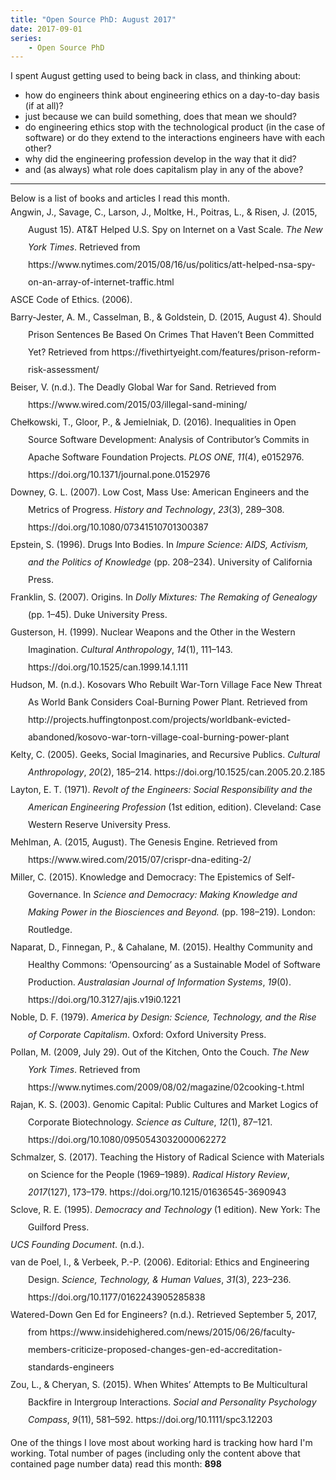 ```yaml
---
title: "Open Source PhD: August 2017"
date: 2017-09-01
series: 
    - Open Source PhD
---
```



I spent August getting used to being back in class, and thinking about:
- how do engineers think about engineering ethics on a day-to-day basis (if at all)?
- just because we can build something, does that mean we should?
- do engineering ethics stop with the technological product (in the case of software) or do they extend to the interactions engineers have with each other?
- why did the engineering profession develop in the way that it did?
- and (as always) what role does capitalism play in any of the above?

<hr>
Below is a list of books and articles I read this month.

<div class="csl-bib-body" style="line-height: 2; margin-left: 2em; text-indent:-2em;">
  <div class="csl-entry">Angwin, J., Savage, C., Larson, J., Moltke, H., Poitras, L., &amp; Risen, J. (2015, August 15). AT&amp;T Helped U.S. Spy on Internet on a Vast Scale. <i>The New York Times</i>. Retrieved from https://www.nytimes.com/2015/08/16/us/politics/att-helped-nsa-spy-on-an-array-of-internet-traffic.html</div>
  <span class="Z3988" title="url_ver=Z39.88-2004&amp;ctx_ver=Z39.88-2004&amp;rfr_id=info%3Asid%2Fzotero.org%3A2&amp;rft_val_fmt=info%3Aofi%2Ffmt%3Akev%3Amtx%3Adc&amp;rft.type=newspaperArticle&amp;rft.title=AT%26T%20Helped%20U.S.%20Spy%20on%20Internet%20on%20a%20Vast%20Scale&amp;rft.source=The%20New%20York%20Times&amp;rft.description=Newly%20disclosed%20N.S.A.%20documents%20show%20that%20the%20agency%20gained%20access%20to%20billions%20of%20emails%20through%20a%20%E2%80%9Chighly%20collaborative%E2%80%9D%20relationship%20with%20AT%26T.&amp;rft.identifier=https%3A%2F%2Fwww.nytimes.com%2F2015%2F08%2F16%2Fus%2Fpolitics%2Fatt-helped-nsa-spy-on-an-array-of-internet-traffic.html&amp;rft.aufirst=Julia&amp;rft.aulast=Angwin&amp;rft.au=Julia%20Angwin&amp;rft.au=Charlie%20Savage&amp;rft.au=Jeff%20Larson&amp;rft.au=Henrik%20Moltke&amp;rft.au=Laura%20Poitras&amp;rft.au=James%20Risen&amp;rft.date=2015-08-15&amp;rft.issn=0362-4331&amp;rft.language=en-US"></span>
  <div class="csl-entry">ASCE Code of Ethics. (2006).</div>
  <span class="Z3988" title="url_ver=Z39.88-2004&amp;ctx_ver=Z39.88-2004&amp;rfr_id=info%3Asid%2Fzotero.org%3A2&amp;rft_val_fmt=info%3Aofi%2Ffmt%3Akev%3Amtx%3Adc&amp;rft.type=document&amp;rft.title=ASCE%20Code%20of%20Ethics&amp;rft.date=2006"></span>
  <div class="csl-entry">Barry-Jester, A. M., Casselman, B., &amp; Goldstein, D. (2015, August 4). Should Prison Sentences Be Based On Crimes That Haven’t Been Committed Yet? Retrieved from https://fivethirtyeight.com/features/prison-reform-risk-assessment/</div>
  <span class="Z3988" title="url_ver=Z39.88-2004&amp;ctx_ver=Z39.88-2004&amp;rfr_id=info%3Asid%2Fzotero.org%3A2&amp;rft_val_fmt=info%3Aofi%2Ffmt%3Akev%3Amtx%3Adc&amp;rft.type=blogPost&amp;rft.title=Should%20Prison%20Sentences%20Be%20Based%20On%20Crimes%20That%20Haven%E2%80%99t%20Been%20Committed%20Yet%3F&amp;rft.description=The%20new%20science%20of%20sentencing.&amp;rft.identifier=https%3A%2F%2Ffivethirtyeight.com%2Ffeatures%2Fprison-reform-risk-assessment%2F&amp;rft.aufirst=Anna%20Maria&amp;rft.aulast=Barry-Jester&amp;rft.au=Anna%20Maria%20Barry-Jester&amp;rft.au=Ben%20Casselman&amp;rft.au=Dana%20Goldstein&amp;rft.date=2015-08-04"></span>
  <div class="csl-entry">Beiser, V. (n.d.). The Deadly Global War for Sand. Retrieved from https://www.wired.com/2015/03/illegal-sand-mining/</div>
  <span class="Z3988" title="url_ver=Z39.88-2004&amp;ctx_ver=Z39.88-2004&amp;rfr_id=info%3Asid%2Fzotero.org%3A2&amp;rft_val_fmt=info%3Aofi%2Ffmt%3Akev%3Amtx%3Adc&amp;rft.type=webpage&amp;rft.title=The%20Deadly%20Global%20War%20for%20Sand&amp;rft.description=The%20global%20demand%20for%20plain%20old%20sand%20is%20so%20high%20that%20illegal%20mines%20are%20everywhere%2C%20and%20mafias%20around%20the%20world%20are%20killing%20for%20the%20stuff.&amp;rft.identifier=https%3A%2F%2Fwww.wired.com%2F2015%2F03%2Fillegal-sand-mining%2F&amp;rft.aufirst=Vince&amp;rft.aulast=Beiser&amp;rft.au=Vince%20Beiser"></span>
  <div class="csl-entry">Chełkowski, T., Gloor, P., &amp; Jemielniak, D. (2016). Inequalities in Open Source Software Development: Analysis of Contributor’s Commits in Apache Software Foundation Projects. <i>PLOS ONE</i>, <i>11</i>(4), e0152976. https://doi.org/10.1371/journal.pone.0152976</div>
  <span class="Z3988" title="url_ver=Z39.88-2004&amp;ctx_ver=Z39.88-2004&amp;rfr_id=info%3Asid%2Fzotero.org%3A2&amp;rft_id=info%3Adoi%2F10.1371%2Fjournal.pone.0152976&amp;rft_val_fmt=info%3Aofi%2Ffmt%3Akev%3Amtx%3Ajournal&amp;rft.genre=article&amp;rft.atitle=Inequalities%20in%20Open%20Source%20Software%20Development%3A%20Analysis%20of%20Contributor%E2%80%99s%20Commits%20in%20Apache%20Software%20Foundation%20Projects&amp;rft.jtitle=PLOS%20ONE&amp;rft.volume=11&amp;rft.issue=4&amp;rft.aufirst=Tadeusz&amp;rft.aulast=Che%C5%82kowski&amp;rft.au=Tadeusz%20Che%C5%82kowski&amp;rft.au=Peter%20Gloor&amp;rft.au=Dariusz%20Jemielniak&amp;rft.au=Christophe%20Antoniewski&amp;rft.date=2016-04-20&amp;rft.pages=e0152976&amp;rft.issn=1932-6203&amp;rft.language=en"></span>
  <div class="csl-entry">Downey, G. L. (2007). Low Cost, Mass Use: American Engineers and the Metrics of Progress. <i>History and Technology</i>, <i>23</i>(3), 289–308. https://doi.org/10.1080/07341510701300387</div>
  <span class="Z3988" title="url_ver=Z39.88-2004&amp;ctx_ver=Z39.88-2004&amp;rfr_id=info%3Asid%2Fzotero.org%3A2&amp;rft_id=info%3Adoi%2F10.1080%2F07341510701300387&amp;rft_val_fmt=info%3Aofi%2Ffmt%3Akev%3Amtx%3Ajournal&amp;rft.genre=article&amp;rft.atitle=Low%20Cost%2C%20Mass%20Use%3A%20American%20Engineers%20and%20the%20Metrics%20of%20Progress&amp;rft.jtitle=History%20and%20Technology&amp;rft.volume=23&amp;rft.issue=3&amp;rft.aufirst=Gary%20Lee&amp;rft.aulast=Downey&amp;rft.au=Gary%20Lee%20Downey&amp;rft.date=2007-09&amp;rft.pages=289-308&amp;rft.spage=289&amp;rft.epage=308&amp;rft.issn=0734-1512%2C%201477-2620&amp;rft.language=en"></span>
  <div class="csl-entry">Epstein, S. (1996). Drugs Into Bodies. In <i>Impure Science: AIDS, Activism, and the Politics of Knowledge</i> (pp. 208–234). University of California Press.</div>
  <span class="Z3988" title="url_ver=Z39.88-2004&amp;ctx_ver=Z39.88-2004&amp;rfr_id=info%3Asid%2Fzotero.org%3A2&amp;rft_id=urn%3Aisbn%3A978-0-520-92125-2&amp;rft_val_fmt=info%3Aofi%2Ffmt%3Akev%3Amtx%3Abook&amp;rft.genre=bookitem&amp;rft.atitle=Drugs%20Into%20Bodies&amp;rft.publisher=University%20of%20California%20Press&amp;rft.aufirst=Steven&amp;rft.aulast=Epstein&amp;rft.au=Steven%20Epstein&amp;rft.date=1996-12-09&amp;rft.pages=208-234&amp;rft.spage=208&amp;rft.epage=234&amp;rft.isbn=978-0-520-92125-2&amp;rft.language=en"></span>
  <div class="csl-entry">Franklin, S. (2007). Origins. In <i>Dolly Mixtures: The Remaking of Genealogy</i> (pp. 1–45). Duke University Press.</div>
  <span class="Z3988" title="url_ver=Z39.88-2004&amp;ctx_ver=Z39.88-2004&amp;rfr_id=info%3Asid%2Fzotero.org%3A2&amp;rft_id=urn%3Aisbn%3A978-0-8223-3920-5&amp;rft_val_fmt=info%3Aofi%2Ffmt%3Akev%3Amtx%3Abook&amp;rft.genre=bookitem&amp;rft.atitle=Origins&amp;rft.publisher=Duke%20University%20Press&amp;rft.aufirst=Sarah&amp;rft.aulast=Franklin&amp;rft.au=Sarah%20Franklin&amp;rft.date=2007-04-11&amp;rft.pages=1-45&amp;rft.spage=1&amp;rft.epage=45&amp;rft.isbn=978-0-8223-3920-5&amp;rft.language=en"></span>
  <div class="csl-entry">Gusterson, H. (1999). Nuclear Weapons and the Other in the Western Imagination. <i>Cultural Anthropology</i>, <i>14</i>(1), 111–143. https://doi.org/10.1525/can.1999.14.1.111</div>
  <span class="Z3988" title="url_ver=Z39.88-2004&amp;ctx_ver=Z39.88-2004&amp;rfr_id=info%3Asid%2Fzotero.org%3A2&amp;rft_id=info%3Adoi%2F10.1525%2Fcan.1999.14.1.111&amp;rft_val_fmt=info%3Aofi%2Ffmt%3Akev%3Amtx%3Ajournal&amp;rft.genre=article&amp;rft.atitle=Nuclear%20Weapons%20and%20the%20Other%20in%20the%20Western%20Imagination&amp;rft.jtitle=Cultural%20Anthropology&amp;rft.volume=14&amp;rft.issue=1&amp;rft.aufirst=Hugh&amp;rft.aulast=Gusterson&amp;rft.au=Hugh%20Gusterson&amp;rft.date=1999-02-01&amp;rft.pages=111-143&amp;rft.spage=111&amp;rft.epage=143&amp;rft.issn=1548-1360&amp;rft.language=en"></span>
  <div class="csl-entry">Hudson, M. (n.d.). Kosovars Who Rebuilt War-Torn Village Face New Threat As World Bank Considers Coal-Burning Power Plant. Retrieved from http://projects.huffingtonpost.com/projects/worldbank-evicted-abandoned/kosovo-war-torn-village-coal-burning-power-plant</div>
  <span class="Z3988" title="url_ver=Z39.88-2004&amp;ctx_ver=Z39.88-2004&amp;rfr_id=info%3Asid%2Fzotero.org%3A2&amp;rft_val_fmt=info%3Aofi%2Ffmt%3Akev%3Amtx%3Adc&amp;rft.type=webpage&amp;rft.title=Kosovars%20Who%20Rebuilt%20War-Torn%20Village%20Face%20New%20Threat%20As%20World%20Bank%20Considers%20Coal-Burning%20Power%20Plant&amp;rft.description=In%20Kosovo%2C%20a%20state-owned%20energy%20company%20plans%20to%20destroy%20a%20village%20to%20make%20way%20for%20expanded%20coal%20mining%20as%20the%20government%20and%20the%20World%20Bank%20plan%20for%20a%20proposed%20coal-burning%20power%20plant.%20The%20government%20has%20already%20forced%20roughly%201%2C000%20residents%20from%20their%20homes.%20Many%20former%20residents%20claim%20officials%20violated%20World%20Bank%20policy%20requiring%20borrowers%20to%20restore%20their%20living%20conditions%20at%20equal%20or%20improved%20standards.%20The%20bank%20has%20distanced%20itself%20from%20the%20evictions%2C%20leaving%20residents%20alone%20as%20they%20seek%20compensation%20from%20a%20government%20bent%20razing%20their%20town.&amp;rft.identifier=http%3A%2F%2Fprojects.huffingtonpost.com%2Fprojects%2Fworldbank-evicted-abandoned%2Fkosovo-war-torn-village-coal-burning-power-plant&amp;rft.aufirst=Michael&amp;rft.aulast=Hudson&amp;rft.au=Michael%20Hudson"></span>
  <div class="csl-entry">Kelty, C. (2005). Geeks, Social Imaginaries, and Recursive Publics. <i>Cultural Anthropology</i>, <i>20</i>(2), 185–214. https://doi.org/10.1525/can.2005.20.2.185</div>
  <span class="Z3988" title="url_ver=Z39.88-2004&amp;ctx_ver=Z39.88-2004&amp;rfr_id=info%3Asid%2Fzotero.org%3A2&amp;rft_id=info%3Adoi%2F10.1525%2Fcan.2005.20.2.185&amp;rft_val_fmt=info%3Aofi%2Ffmt%3Akev%3Amtx%3Ajournal&amp;rft.genre=article&amp;rft.atitle=Geeks%2C%20Social%20Imaginaries%2C%20and%20Recursive%20Publics&amp;rft.jtitle=Cultural%20Anthropology&amp;rft.volume=20&amp;rft.issue=2&amp;rft.aufirst=Christopher&amp;rft.aulast=Kelty&amp;rft.au=Christopher%20Kelty&amp;rft.date=2005-05&amp;rft.pages=185-214&amp;rft.spage=185&amp;rft.epage=214&amp;rft.issn=0886-7356%2C%201548-1360&amp;rft.language=en"></span>
  <div class="csl-entry">Layton, E. T. (1971). <i>Revolt of the Engineers: Social Responsibility and the American Engineering Profession</i> (1st edition, edition). Cleveland: Case Western Reserve University Press.</div>
  <span class="Z3988" title="url_ver=Z39.88-2004&amp;ctx_ver=Z39.88-2004&amp;rfr_id=info%3Asid%2Fzotero.org%3A2&amp;rft_id=urn%3Aisbn%3A978-0-8295-0200-8&amp;rft_val_fmt=info%3Aofi%2Ffmt%3Akev%3Amtx%3Abook&amp;rft.genre=book&amp;rft.btitle=Revolt%20of%20the%20Engineers%3A%20Social%20Responsibility%20and%20the%20American%20Engineering%20Profession&amp;rft.place=Cleveland&amp;rft.publisher=Case%20Western%20Reserve%20University%20Press&amp;rft.edition=1st%20edition%2C%20edition&amp;rft.aufirst=Edwin%20T.&amp;rft.aulast=Layton&amp;rft.au=Edwin%20T.%20Layton&amp;rft.date=1971-05&amp;rft.tpages=352&amp;rft.isbn=978-0-8295-0200-8&amp;rft.language=English"></span>
  <div class="csl-entry">Mehlman, A. (2015, August). The Genesis Engine. Retrieved from https://www.wired.com/2015/07/crispr-dna-editing-2/</div>
  <span class="Z3988" title="url_ver=Z39.88-2004&amp;ctx_ver=Z39.88-2004&amp;rfr_id=info%3Asid%2Fzotero.org%3A2&amp;rft_val_fmt=info%3Aofi%2Ffmt%3Akev%3Amtx%3Adc&amp;rft.type=webpage&amp;rft.title=The%20Genesis%20Engine&amp;rft.description=Editing%20DNA%20is%20now%20cut-and-paste.%20We%20could%20eliminate%20disease%2C%20cure%20hunger%E2%80%94or%20break%20the%20world.&amp;rft.identifier=https%3A%2F%2Fwww.wired.com%2F2015%2F07%2Fcrispr-dna-editing-2%2F&amp;rft.aufirst=Amy&amp;rft.aulast=Mehlman&amp;rft.au=Amy%20Mehlman&amp;rft.date=2015-08"></span>
  <div class="csl-entry">Miller, C. (2015). Knowledge and Democracy: The Epistemics of Self-Governance. In <i>Science and Democracy: Making Knowledge and Making Power in the Biosciences and Beyond.</i> (pp. 198–219). London: Routledge.</div>
  <span class="Z3988" title="url_ver=Z39.88-2004&amp;ctx_ver=Z39.88-2004&amp;rfr_id=info%3Asid%2Fzotero.org%3A2&amp;rft_val_fmt=info%3Aofi%2Ffmt%3Akev%3Amtx%3Abook&amp;rft.genre=bookitem&amp;rft.atitle=Knowledge%20and%20Democracy%3A%20The%20Epistemics%20of%20Self-Governance&amp;rft.place=London&amp;rft.publisher=Routledge&amp;rft.aufirst=Clark&amp;rft.aulast=Miller&amp;rft.au=Clark%20Miller&amp;rft.date=2015&amp;rft.pages=198-219&amp;rft.spage=198&amp;rft.epage=219"></span>
  <div class="csl-entry">Naparat, D., Finnegan, P., &amp; Cahalane, M. (2015). Healthy Community and Healthy Commons: ‘Opensourcing’ as a Sustainable Model of Software Production. <i>Australasian Journal of Information Systems</i>, <i>19</i>(0). https://doi.org/10.3127/ajis.v19i0.1221</div>
  <span class="Z3988" title="url_ver=Z39.88-2004&amp;ctx_ver=Z39.88-2004&amp;rfr_id=info%3Asid%2Fzotero.org%3A2&amp;rft_id=info%3Adoi%2F10.3127%2Fajis.v19i0.1221&amp;rft_val_fmt=info%3Aofi%2Ffmt%3Akev%3Amtx%3Ajournal&amp;rft.genre=article&amp;rft.atitle=Healthy%20Community%20and%20Healthy%20Commons%3A%20%E2%80%98Opensourcing%E2%80%99%20as%20a%20Sustainable%20Model%20of%20Software%20Production&amp;rft.jtitle=Australasian%20Journal%20of%20Information%20Systems&amp;rft.volume=19&amp;rft.issue=0&amp;rft.aufirst=Damrongsak&amp;rft.aulast=Naparat&amp;rft.au=Damrongsak%20Naparat&amp;rft.au=Patrick%20Finnegan&amp;rft.au=Michael%20Cahalane&amp;rft.date=2015-11-22&amp;rft.issn=1449-8618&amp;rft.language=en"></span>
  <div class="csl-entry">Noble, D. F. (1979). <i>America by Design: Science, Technology, and the Rise of Corporate Capitalism</i>. Oxford: Oxford University Press.</div>
  <span class="Z3988" title="url_ver=Z39.88-2004&amp;ctx_ver=Z39.88-2004&amp;rfr_id=info%3Asid%2Fzotero.org%3A2&amp;rft_id=urn%3Aisbn%3A978-0-19-502618-4&amp;rft_val_fmt=info%3Aofi%2Ffmt%3Akev%3Amtx%3Abook&amp;rft.genre=book&amp;rft.btitle=America%20by%20Design%3A%20Science%2C%20Technology%2C%20and%20the%20Rise%20of%20Corporate%20Capitalism&amp;rft.place=Oxford&amp;rft.publisher=Oxford%20University%20Press&amp;rft.aufirst=David%20F.&amp;rft.aulast=Noble&amp;rft.au=David%20F.%20Noble&amp;rft.date=1979-09-20&amp;rft.tpages=416&amp;rft.isbn=978-0-19-502618-4&amp;rft.language=English"></span>
  <div class="csl-entry">Pollan, M. (2009, July 29). Out of the Kitchen, Onto the Couch. <i>The New York Times</i>. Retrieved from https://www.nytimes.com/2009/08/02/magazine/02cooking-t.html</div>
  <span class="Z3988" title="url_ver=Z39.88-2004&amp;ctx_ver=Z39.88-2004&amp;rfr_id=info%3Asid%2Fzotero.org%3A2&amp;rft_val_fmt=info%3Aofi%2Ffmt%3Akev%3Amtx%3Adc&amp;rft.type=newspaperArticle&amp;rft.title=Out%20of%20the%20Kitchen%2C%20Onto%20the%20Couch&amp;rft.source=The%20New%20York%20Times&amp;rft.description=How%20American%20cooking%20became%20a%20spectator%20sport%2C%20and%20what%20we%20lost%20along%20the%20way.&amp;rft.identifier=https%3A%2F%2Fwww.nytimes.com%2F2009%2F08%2F02%2Fmagazine%2F02cooking-t.html&amp;rft.aufirst=Michael&amp;rft.aulast=Pollan&amp;rft.au=Michael%20Pollan&amp;rft.date=2009-07-29&amp;rft.issn=0362-4331&amp;rft.language=en-US"></span>
  <div class="csl-entry">Rajan, K. S. (2003). Genomic Capital: Public Cultures and Market Logics of Corporate Biotechnology. <i>Science as Culture</i>, <i>12</i>(1), 87–121. https://doi.org/10.1080/0950543032000062272</div>
  <span class="Z3988" title="url_ver=Z39.88-2004&amp;ctx_ver=Z39.88-2004&amp;rfr_id=info%3Asid%2Fzotero.org%3A2&amp;rft_id=info%3Adoi%2F10.1080%2F0950543032000062272&amp;rft_val_fmt=info%3Aofi%2Ffmt%3Akev%3Amtx%3Ajournal&amp;rft.genre=article&amp;rft.atitle=Genomic%20Capital%3A%20Public%20Cultures%20and%20Market%20Logics%20of%20Corporate%20Biotechnology&amp;rft.jtitle=Science%20as%20Culture&amp;rft.volume=12&amp;rft.issue=1&amp;rft.aufirst=Kaushik%20Sunder&amp;rft.aulast=Rajan&amp;rft.au=Kaushik%20Sunder%20Rajan&amp;rft.date=2003-03&amp;rft.pages=87-121&amp;rft.spage=87&amp;rft.epage=121&amp;rft.issn=0950-5431%2C%201470-1189&amp;rft.language=en"></span>
  <div class="csl-entry">Schmalzer, S. (2017). Teaching the History of Radical Science with Materials on Science for the People (1969–1989). <i>Radical History Review</i>, <i>2017</i>(127), 173–179. https://doi.org/10.1215/01636545-3690943</div>
  <span class="Z3988" title="url_ver=Z39.88-2004&amp;ctx_ver=Z39.88-2004&amp;rfr_id=info%3Asid%2Fzotero.org%3A2&amp;rft_id=info%3Adoi%2F10.1215%2F01636545-3690943&amp;rft_val_fmt=info%3Aofi%2Ffmt%3Akev%3Amtx%3Ajournal&amp;rft.genre=article&amp;rft.atitle=Teaching%20the%20History%20of%20Radical%20Science%20with%20Materials%20on%20Science%20for%20the%20People%20(1969%E2%80%931989)&amp;rft.jtitle=Radical%20History%20Review&amp;rft.volume=2017&amp;rft.issue=127&amp;rft.aufirst=Sigrid&amp;rft.aulast=Schmalzer&amp;rft.au=Sigrid%20Schmalzer&amp;rft.date=2017-01&amp;rft.pages=173-179&amp;rft.spage=173&amp;rft.epage=179&amp;rft.issn=0163-6545%2C%201534-1453&amp;rft.language=en"></span>
  <div class="csl-entry">Sclove, R. E. (1995). <i>Democracy and Technology</i> (1 edition). New York: The Guilford Press.</div>
  <span class="Z3988" title="url_ver=Z39.88-2004&amp;ctx_ver=Z39.88-2004&amp;rfr_id=info%3Asid%2Fzotero.org%3A2&amp;rft_id=urn%3Aisbn%3A978-0-89862-861-6&amp;rft_val_fmt=info%3Aofi%2Ffmt%3Akev%3Amtx%3Abook&amp;rft.genre=book&amp;rft.btitle=Democracy%20and%20Technology&amp;rft.place=New%20York&amp;rft.publisher=The%20Guilford%20Press&amp;rft.edition=1%20edition&amp;rft.aufirst=Richard%20E.&amp;rft.aulast=Sclove&amp;rft.au=Richard%20E.%20Sclove&amp;rft.date=1995-07-28&amp;rft.tpages=338&amp;rft.isbn=978-0-89862-861-6&amp;rft.language=English"></span>
  <div class="csl-entry"><i>UCS Founding Document</i>. (n.d.).</div>
  <span class="Z3988" title="url_ver=Z39.88-2004&amp;ctx_ver=Z39.88-2004&amp;rfr_id=info%3Asid%2Fzotero.org%3A2&amp;rft_val_fmt=info%3Aofi%2Ffmt%3Akev%3Amtx%3Adc&amp;rft.type=manuscript&amp;rft.title=UCS%20Founding%20Document&amp;rft.description=by%20MIT%20people%20-%20Union%20of%20Concerned%20Scientists"></span>
  <div class="csl-entry">van de Poel, I., &amp; Verbeek, P.-P. (2006). Editorial: Ethics and Engineering Design. <i>Science, Technology, &amp; Human Values</i>, <i>31</i>(3), 223–236. https://doi.org/10.1177/0162243905285838</div>
  <span class="Z3988" title="url_ver=Z39.88-2004&amp;ctx_ver=Z39.88-2004&amp;rfr_id=info%3Asid%2Fzotero.org%3A2&amp;rft_id=info%3Adoi%2F10.1177%2F0162243905285838&amp;rft_val_fmt=info%3Aofi%2Ffmt%3Akev%3Amtx%3Ajournal&amp;rft.genre=article&amp;rft.atitle=Editorial%3A%20Ethics%20and%20Engineering%20Design&amp;rft.jtitle=Science%2C%20Technology%2C%20%26%20Human%20Values&amp;rft.volume=31&amp;rft.issue=3&amp;rft.aufirst=Ibo&amp;rft.aulast=van%20de%20Poel&amp;rft.au=Ibo%20van%20de%20Poel&amp;rft.au=Peter-Paul%20Verbeek&amp;rft.date=2006-05&amp;rft.pages=223-236&amp;rft.spage=223&amp;rft.epage=236&amp;rft.issn=0162-2439%2C%201552-8251&amp;rft.language=en"></span>
  <div class="csl-entry">Watered-Down Gen Ed for Engineers? (n.d.). Retrieved September 5, 2017, from https://www.insidehighered.com/news/2015/06/26/faculty-members-criticize-proposed-changes-gen-ed-accreditation-standards-engineers</div>
  <span class="Z3988" title="url_ver=Z39.88-2004&amp;ctx_ver=Z39.88-2004&amp;rfr_id=info%3Asid%2Fzotero.org%3A2&amp;rft_val_fmt=info%3Aofi%2Ffmt%3Akev%3Amtx%3Adc&amp;rft.type=webpage&amp;rft.title=Watered-Down%20Gen%20Ed%20for%20Engineers%3F&amp;rft.description=Critics%20say%20proposed%20changes%20to%20accreditation%20standards%20for%20general%20education%20dilute%20the%20competencies%20that%20give%20U.S.-trained%20students%20a%20competitive%20edge.%20Accreditor%2C%20meanwhile%2C%20says%20new%20standards%20will%20lead%20to%20easier%20assessment%20of%20outcomes%20and%20more%20innovation%20in%20teaching.&amp;rft.identifier=https%3A%2F%2Fwww.insidehighered.com%2Fnews%2F2015%2F06%2F26%2Ffaculty-members-criticize-proposed-changes-gen-ed-accreditation-standards-engineers"></span>
  <div class="csl-entry">Zou, L., &amp; Cheryan, S. (2015). When Whites’ Attempts to Be Multicultural Backfire in Intergroup Interactions. <i>Social and Personality Psychology Compass</i>, <i>9</i>(11), 581–592. https://doi.org/10.1111/spc3.12203</div>
  <span class="Z3988" title="url_ver=Z39.88-2004&amp;ctx_ver=Z39.88-2004&amp;rfr_id=info%3Asid%2Fzotero.org%3A2&amp;rft_id=info%3Adoi%2F10.1111%2Fspc3.12203&amp;rft_val_fmt=info%3Aofi%2Ffmt%3Akev%3Amtx%3Ajournal&amp;rft.genre=article&amp;rft.atitle=When%20Whites'%20Attempts%20to%20Be%20Multicultural%20Backfire%20in%20Intergroup%20Interactions&amp;rft.jtitle=Social%20and%20Personality%20Psychology%20Compass&amp;rft.volume=9&amp;rft.issue=11&amp;rft.aufirst=Linda&amp;rft.aulast=Zou&amp;rft.au=Linda%20Zou&amp;rft.au=Sapna%20Cheryan&amp;rft.date=2015&amp;rft.pages=581-592&amp;rft.spage=581&amp;rft.epage=592"></span>
</div>
<p></p>
<p>One of the things I love most about working hard is tracking how hard I'm working.  Total number of pages (including only the content above that contained page number data) read this month: <b>898</b> </p>
